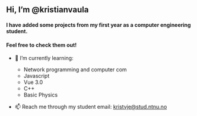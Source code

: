 ## Hi, I’m @kristianvaula

#### I have added some projects from my first year as a computer engineering student.
#### Feel free to check them out! 


- 🌱 I’m currently learning: 
  - Network programming and computer com
  - Javascript
  - Vue 3.0
  - C++
  - Basic Physics

- 📫 Reach me through my student email: kristvje@stud.ntnu.no

